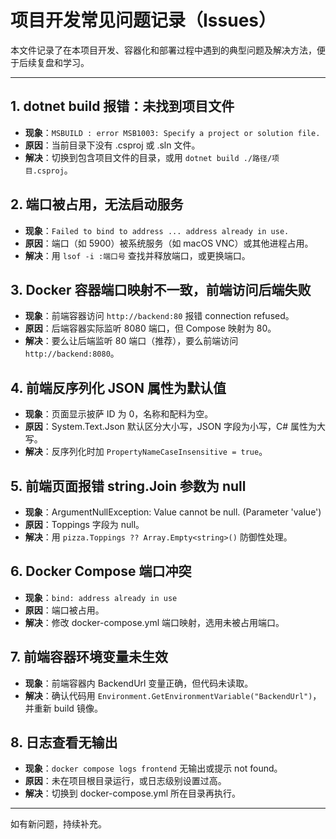 # 项目开发常见问题记录（Issues）

本文件记录了在本项目开发、容器化和部署过程中遇到的典型问题及解决方法，便于后续复盘和学习。

---

## 1. dotnet build 报错：未找到项目文件
- **现象**：`MSBUILD : error MSB1003: Specify a project or solution file.`
- **原因**：当前目录下没有 .csproj 或 .sln 文件。
- **解决**：切换到包含项目文件的目录，或用 `dotnet build ./路径/项目.csproj`。

## 2. 端口被占用，无法启动服务
- **现象**：`Failed to bind to address ... address already in use.`
- **原因**：端口（如 5900）被系统服务（如 macOS VNC）或其他进程占用。
- **解决**：用 `lsof -i :端口号` 查找并释放端口，或更换端口。

## 3. Docker 容器端口映射不一致，前端访问后端失败
- **现象**：前端容器访问 `http://backend:80` 报错 connection refused。
- **原因**：后端容器实际监听 8080 端口，但 Compose 映射为 80。
- **解决**：要么让后端监听 80 端口（推荐），要么前端访问 `http://backend:8080`。

## 4. 前端反序列化 JSON 属性为默认值
- **现象**：页面显示披萨 ID 为 0，名称和配料为空。
- **原因**：System.Text.Json 默认区分大小写，JSON 字段为小写，C# 属性为大写。
- **解决**：反序列化时加 `PropertyNameCaseInsensitive = true`。

## 5. 前端页面报错 string.Join 参数为 null
- **现象**：ArgumentNullException: Value cannot be null. (Parameter 'value')
- **原因**：Toppings 字段为 null。
- **解决**：用 `pizza.Toppings ?? Array.Empty<string>()` 防御性处理。

## 6. Docker Compose 端口冲突
- **现象**：`bind: address already in use`
- **原因**：端口被占用。
- **解决**：修改 docker-compose.yml 端口映射，选用未被占用端口。

## 7. 前端容器环境变量未生效
- **现象**：前端容器内 BackendUrl 变量正确，但代码未读取。
- **解决**：确认代码用 `Environment.GetEnvironmentVariable("BackendUrl")`，并重新 build 镜像。

## 8. 日志查看无输出
- **现象**：`docker compose logs frontend` 无输出或提示 not found。
- **原因**：未在项目根目录运行，或日志级别设置过高。
- **解决**：切换到 docker-compose.yml 所在目录再执行。

---

如有新问题，持续补充。
